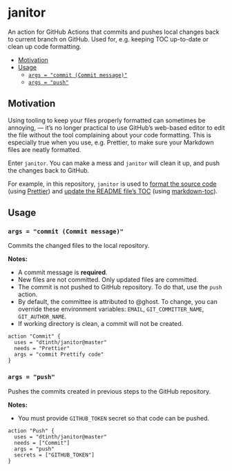 # janitor

An action for GitHub Actions that commits and pushes local changes back to
current branch on GitHub. Used for, e.g. keeping TOC up-to-date or clean up code
formatting.

<!-- toc -->

- [Motivation](#motivation)
- [Usage](#usage)
  - [`args = "commit (Commit message)"`](#args--commit-commit-message)
  - [`args = "push"`](#args--push)

<!-- tocstop -->

## Motivation

Using tooling to keep your files properly formatted can sometimes be annoying, —
it’s no longer practical to use GitHub’s web-based editor to edit the file
without the tool complaining about your code formatting. This is especially true
when you use, e.g. Prettier, to make sure your Markdown files are neatly
formatted.

Enter `janitor`. You can make a mess and `janitor` will clean it up, and push
the changes back to GitHub.

For example, in this repository, `janitor` is used to
[format the source code](https://github.com/dtinth/janitor/commit/4c881512129d3f29d1a35560a8421e1348f41e6a#diff-7a9076d6d94e62c13d641aa71f19ae8e)
(using [Prettier](https://github.com/prettier/prettier)) and
[update the README file’s TOC](https://github.com/dtinth/janitor/commit/63a26384fdd301ccff6adb928a4fd0064c3c5251)
(using [markdown-toc](https://github.com/jonschlinkert/markdown-toc)).

## Usage

### `args = "commit (Commit message)"`

Commits the changed files to the local repository.

**Notes:**

- A commit message is **required**.
- New files are not committed. Only updated files are committed.
- The commit is not pushed to GitHub repository. To do that, use the `push`
  action.
- By default, the committee is attributed to @ghost. To change, you can override
  these environment variables: `EMAIL`, `GIT_COMMITTER_NAME`, `GIT_AUTHOR_NAME`.
- If working directory is clean, a commit will not be created.

```
action "Commit" {
  uses = "dtinth/janitor@master"
  needs = "Prettier"
  args = "commit Prettify code"
}
```

### `args = "push"`

Pushes the commits created in previous steps to the GitHub repository.

**Notes:**

- You must provide `GITHUB_TOKEN` secret so that code can be pushed.

```
action "Push" {
  uses = "dtinth/janitor@master"
  needs = ["Commit"]
  args = "push"
  secrets = ["GITHUB_TOKEN"]
}
```
